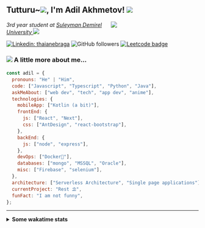 <h2>Tutturu~<img src="https://i.postimg.cc/SsgbNNsr/tuturu.gif" width="45">, I'm Adil Akhmetov! <img src="https://i.postimg.cc/T1zFNy1t/miku-dance.gif" width="50"></h2>
<img align='right' src="https://external-content.duckduckgo.com/iu/?u=https%3A%2F%2Fmedia1.tenor.com%2Fimages%2Fb1161faa8a0e620b2dc62341f8838b30%2Ftenor.gif%3Fitemid%3D13405588&f=1&nofb=1" width="230">
<p><em>3rd year student at <a href="https://sdu.edu.kz/">Suleyman Demirel University </a><img src="https://i.postimg.cc/650nWkLQ/gotoyubun.gif" width="30"> 
</em></p>

<!-- ![Twitter Follow](https://img.shields.io/twitter/follow/misteranmol?label=Follow) -->

[![Linkedin: thaianebraga](https://img.shields.io/badge/-adildev-blue?style=flat-square&logo=Linkedin&logoColor=white&link=https://www.linkedin.com/in/adildev/)](https://www.linkedin.com/in/adildev/)
![GitHub followers](https://img.shields.io/github/followers/alphakennybudy?label=Follow&style=social)
[![Leetcode badge](https://leetcode-badge.chyroc.cn/?name=user3449f)](https://leetcode.com/user3449f/)

### <img src="https://media.giphy.com/media/VgCDAzcKvsR6OM0uWg/giphy.gif" width="50"> A little more about me...

```javascript
const adil = {
  pronouns: "He" | "Him",
  code: ["Javascript", "Typescript", "Python", "Java"],
  askMeAbout: ["web dev", "tech", "app dev", "anime"],
  technologies: {
    mobileApp: ["Kotlin (a bit)"],
    frontEnd: {
      js: ["React", "Next"],
      css: ["AntDesign", "react-bootstrap"],
    },
    backEnd: {
      js: ["node", "express"],
    },
    devOps: ["Docker🐳"],
    databases: ["mongo", "MSSQL", "Oracle"],
    misc: ["Firebase", "selenium"],
  },
  architecture: ["Serverless Architecture", "Single page applications"],
  currentProject: "Rest ⛱",
  funFact: "I am not funny",
};
```

---

<details>
<summary><b>Some wakatime stats</b><br></summary>
<div>
<hr/>

<!--START_SECTION:waka-->
![Profile Views](http://img.shields.io/badge/Profile%20Views-16-blue)

![Lines of code](https://img.shields.io/badge/From%20Hello%20World%20I%27ve%20Written-7.9%20million%20lines%20of%20code-blue)

**🐱 My Github Data** 

> 🏆 570 Contributions in the Year 2020
 > 
> 📦 35.5 kB Used in Github's Storage 
 > 
> 💼 Opted to Hire
 > 
> 📜 14 Public Repositories
 > 
> 🔑 6 Private Repositories 

**I'm an Early 🐤** 

```text
🌞 Morning    12 commits     █░░░░░░░░░░░░░░░░░░░░░░░░   3.7% 
🌆 Daytime    168 commits    █████████████░░░░░░░░░░░░   51.85% 
🌃 Evening    123 commits    █████████░░░░░░░░░░░░░░░░   37.96% 
🌙 Night      21 commits     █░░░░░░░░░░░░░░░░░░░░░░░░   6.48%

```
📅 **I'm Most Productive on Saturday** 

```text
Monday       28 commits     ██░░░░░░░░░░░░░░░░░░░░░░░   8.64% 
Tuesday      59 commits     ████░░░░░░░░░░░░░░░░░░░░░   18.21% 
Wednesday    20 commits     █░░░░░░░░░░░░░░░░░░░░░░░░   6.17% 
Thursday     44 commits     ███░░░░░░░░░░░░░░░░░░░░░░   13.58% 
Friday       22 commits     █░░░░░░░░░░░░░░░░░░░░░░░░   6.79% 
Saturday     89 commits     ██████░░░░░░░░░░░░░░░░░░░   27.47% 
Sunday       62 commits     ████░░░░░░░░░░░░░░░░░░░░░   19.14%

```


📊 **This Week I Spent My Time On** 

```text
⌚︎ Time Zone: Asia/Almaty

💬 Programming Languages: 
Markdown                 1 hr 22 mins        ████████░░░░░░░░░░░░░░░░░   34.1% 
JavaScript               1 hr 1 min          ██████░░░░░░░░░░░░░░░░░░░   25.51% 
JSON                     30 mins             ███░░░░░░░░░░░░░░░░░░░░░░   12.44% 
Other                    22 mins             ██░░░░░░░░░░░░░░░░░░░░░░░   9.49% 
YAML                     19 mins             ██░░░░░░░░░░░░░░░░░░░░░░░   7.97%

🔥 Editors: 
VS Code                  3 hrs 39 mins       ██████████████████████░░░   90.83% 
Fish                     22 mins             ██░░░░░░░░░░░░░░░░░░░░░░░   9.17% 
Sublime Text             0 secs              ░░░░░░░░░░░░░░░░░░░░░░░░░   0.0%

🐱‍💻 Projects: 
waifu.pics               2 hrs 6 mins        █████████████░░░░░░░░░░░░   52.35% 
AlphaKennyBudy           1 hr 18 mins        ████████░░░░░░░░░░░░░░░░░   32.6% 
Terminal                 22 mins             ██░░░░░░░░░░░░░░░░░░░░░░░   9.17% 
onelab-site              14 mins             █░░░░░░░░░░░░░░░░░░░░░░░░   5.85% 
Unknown Project          0 secs              ░░░░░░░░░░░░░░░░░░░░░░░░░   0.03%

💻 Operating System: 
Linux                    3 hrs 41 mins       ███████████████████████░░   91.96% 
Windows                  19 mins             ██░░░░░░░░░░░░░░░░░░░░░░░   8.04%

```

**I Mostly Code in JavaScript** 

```text
JavaScript               7 repos             ████████░░░░░░░░░░░░░░░░░   33.33% 
TypeScript               4 repos             ████░░░░░░░░░░░░░░░░░░░░░   19.05% 
HTML                     3 repos             ███░░░░░░░░░░░░░░░░░░░░░░   14.29% 
Java                     2 repos             ██░░░░░░░░░░░░░░░░░░░░░░░   9.52% 
Kotlin                   1 repos             █░░░░░░░░░░░░░░░░░░░░░░░░   4.76%

```


**Timeline**

![Chart not found](https://github.com/AlphaKennyBudy/AlphaKennyBudy/blob/master/charts/bar_graph.png) 


<!--END_SECTION:waka-->
</div>
</details>
